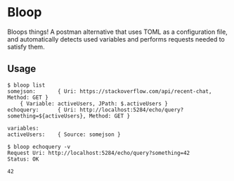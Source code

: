 # Bloop
Bloops things! A postman alternative that uses TOML as a configuration file, and automatically detects used variables and performs requests needed to satisfy them.

## Usage
```
$ bloop list
somejson:       { Uri: https://stackoverflow.com/api/recent-chat, Method: GET }
    { Variable: activeUsers, JPath: $.activeUsers }
echoquery:      { Uri: http://localhost:5284/echo/query?something=${activeUsers}, Method: GET }

variables:
activeUsers:    { Source: somejson }

$ bloop echoquery -v
Request Uri: http://localhost:5284/echo/query?something=42
Status: OK

42
```
